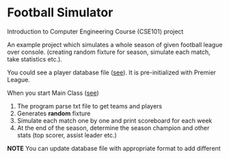 # Football Simulator
Introduction to Computer Engineering Course (CSE101) project

An example project which simulates a whole season of given football league over console.
(creating random fixture for season, simulate each match, take statistics etc.).

You could see a player database file ([see](./src/main/resources/players_db.txt)).
It is pre-initialized with Premier League.

When you start Main Class ([see](./src/main/java/com/maemresen/footballsim/LeagueSimulator.java))
1. The program parse txt file to get teams and players
2. Generates **random** fixture
3. Simulate each match one by one and print scoreboard for each week
4. At the end of the season, determine the season champion and other stats (top scorer, assist leader etc.)

**NOTE** You can update database file with appropriate format to add different
